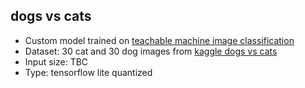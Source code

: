 ## dogs vs cats
* Custom model trained on [teachable machine image classification](https://teachablemachine.withgoogle.com/train/image)
* Dataset: 30 cat and 30 dog images from [kaggle dogs vs cats](https://www.kaggle.com/c/dogs-vs-cats)
* Input size: TBC
* Type: tensorflow lite quantized